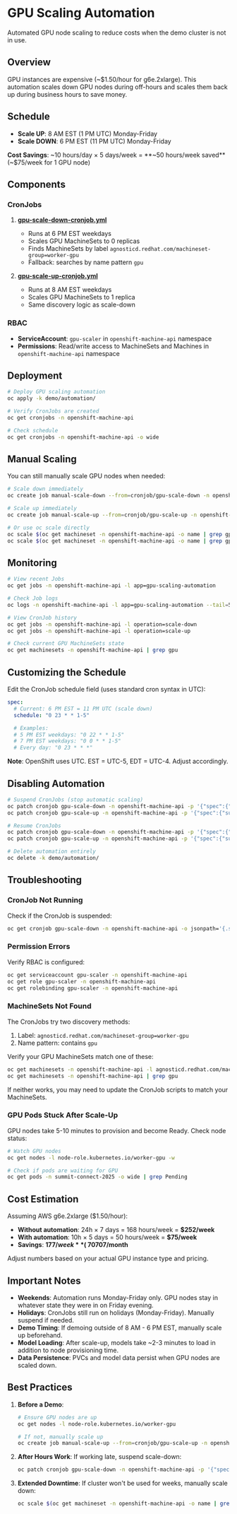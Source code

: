 # GPU Scaling Automation

Automated GPU node scaling to reduce costs when the demo cluster is not in use.

## Overview

GPU instances are expensive (~$1.50/hour for g6e.2xlarge). This automation scales down GPU nodes during off-hours and scales them back up during business hours to save money.

## Schedule

- **Scale UP**: 8 AM EST (1 PM UTC) Monday-Friday
- **Scale DOWN**: 6 PM EST (11 PM UTC) Monday-Friday

**Cost Savings**: ~10 hours/day × 5 days/week = **~50 hours/week saved** (~$75/week for 1 GPU node)

## Components

### CronJobs

1. **[gpu-scale-down-cronjob.yml](gpu-scale-down-cronjob.yml)**
   - Runs at 6 PM EST weekdays
   - Scales GPU MachineSets to 0 replicas
   - Finds MachineSets by label `agnosticd.redhat.com/machineset-group=worker-gpu`
   - Fallback: searches by name pattern `gpu`

2. **[gpu-scale-up-cronjob.yml](gpu-scale-up-cronjob.yml)**
   - Runs at 8 AM EST weekdays
   - Scales GPU MachineSets to 1 replica
   - Same discovery logic as scale-down

### RBAC

- **ServiceAccount**: `gpu-scaler` in `openshift-machine-api` namespace
- **Permissions**: Read/write access to MachineSets and Machines in `openshift-machine-api` namespace

## Deployment

```bash
# Deploy GPU scaling automation
oc apply -k demo/automation/

# Verify CronJobs are created
oc get cronjobs -n openshift-machine-api

# Check schedule
oc get cronjobs -n openshift-machine-api -o wide
```

## Manual Scaling

You can still manually scale GPU nodes when needed:

```bash
# Scale down immediately
oc create job manual-scale-down --from=cronjob/gpu-scale-down -n openshift-machine-api

# Scale up immediately
oc create job manual-scale-up --from=cronjob/gpu-scale-up -n openshift-machine-api

# Or use oc scale directly
oc scale $(oc get machineset -n openshift-machine-api -o name | grep gpu) --replicas=0 -n openshift-machine-api
oc scale $(oc get machineset -n openshift-machine-api -o name | grep gpu) --replicas=1 -n openshift-machine-api
```

## Monitoring

```bash
# View recent Jobs
oc get jobs -n openshift-machine-api -l app=gpu-scaling-automation

# Check Job logs
oc logs -n openshift-machine-api -l app=gpu-scaling-automation --tail=50

# View CronJob history
oc get jobs -n openshift-machine-api -l operation=scale-down
oc get jobs -n openshift-machine-api -l operation=scale-up

# Check current GPU MachineSets state
oc get machinesets -n openshift-machine-api | grep gpu
```

## Customizing the Schedule

Edit the CronJob schedule field (uses standard cron syntax in UTC):

```yaml
spec:
  # Current: 6 PM EST = 11 PM UTC (scale down)
  schedule: "0 23 * * 1-5"

  # Examples:
  # 5 PM EST weekdays: "0 22 * * 1-5"
  # 7 PM EST weekdays: "0 0 * * 1-5"
  # Every day: "0 23 * * *"
```

**Note**: OpenShift uses UTC. EST = UTC-5, EDT = UTC-4. Adjust accordingly.

## Disabling Automation

```bash
# Suspend CronJobs (stop automatic scaling)
oc patch cronjob gpu-scale-down -n openshift-machine-api -p '{"spec":{"suspend":true}}'
oc patch cronjob gpu-scale-up -n openshift-machine-api -p '{"spec":{"suspend":true}}'

# Resume CronJobs
oc patch cronjob gpu-scale-down -n openshift-machine-api -p '{"spec":{"suspend":false}}'
oc patch cronjob gpu-scale-up -n openshift-machine-api -p '{"spec":{"suspend":false}}'

# Delete automation entirely
oc delete -k demo/automation/
```

## Troubleshooting

### CronJob Not Running

Check if the CronJob is suspended:
```bash
oc get cronjob gpu-scale-down -n openshift-machine-api -o jsonpath='{.spec.suspend}'
```

### Permission Errors

Verify RBAC is configured:
```bash
oc get serviceaccount gpu-scaler -n openshift-machine-api
oc get role gpu-scaler -n openshift-machine-api
oc get rolebinding gpu-scaler -n openshift-machine-api
```

### MachineSets Not Found

The CronJobs try two discovery methods:
1. Label: `agnosticd.redhat.com/machineset-group=worker-gpu`
2. Name pattern: contains `gpu`

Verify your GPU MachineSets match one of these:
```bash
oc get machinesets -n openshift-machine-api -l agnosticd.redhat.com/machineset-group=worker-gpu
oc get machinesets -n openshift-machine-api | grep gpu
```

If neither works, you may need to update the CronJob scripts to match your MachineSets.

### GPU Pods Stuck After Scale-Up

GPU nodes take 5-10 minutes to provision and become Ready. Check node status:
```bash
# Watch GPU nodes
oc get nodes -l node-role.kubernetes.io/worker-gpu -w

# Check if pods are waiting for GPU
oc get pods -n summit-connect-2025 -o wide | grep Pending
```

## Cost Estimation

Assuming AWS g6e.2xlarge ($1.50/hour):

- **Without automation**: 24h × 7 days = 168 hours/week = **$252/week**
- **With automation**: 10h × 5 days = 50 hours/week = **$75/week**
- **Savings**: **$177/week** (~70% reduction) or **~$707/month**

Adjust numbers based on your actual GPU instance type and pricing.

## Important Notes

- **Weekends**: Automation runs Monday-Friday only. GPU nodes stay in whatever state they were in on Friday evening.
- **Holidays**: CronJobs still run on holidays (Monday-Friday). Manually suspend if needed.
- **Demo Timing**: If demoing outside of 8 AM - 6 PM EST, manually scale up beforehand.
- **Model Loading**: After scale-up, models take ~2-3 minutes to load in addition to node provisioning time.
- **Data Persistence**: PVCs and model data persist when GPU nodes are scaled down.

## Best Practices

1. **Before a Demo**:
   ```bash
   # Ensure GPU nodes are up
   oc get nodes -l node-role.kubernetes.io/worker-gpu

   # If not, manually scale up
   oc create job manual-scale-up --from=cronjob/gpu-scale-up -n openshift-machine-api
   ```

2. **After Hours Work**:
   If working late, suspend scale-down:
   ```bash
   oc patch cronjob gpu-scale-down -n openshift-machine-api -p '{"spec":{"suspend":true}}'
   ```

3. **Extended Downtime**:
   If cluster won't be used for weeks, manually scale down:
   ```bash
   oc scale $(oc get machineset -n openshift-machine-api -o name | grep gpu) --replicas=0 -n openshift-machine-api
   ```
